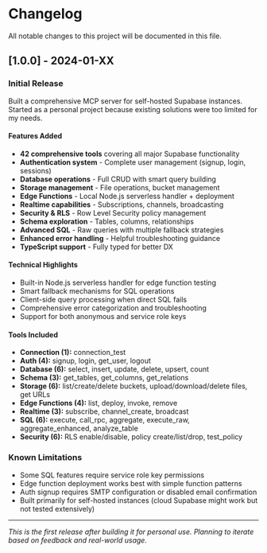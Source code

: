 # Changelog

All notable changes to this project will be documented in this file.

## [1.0.0] - 2024-01-XX

### Initial Release

Built a comprehensive MCP server for self-hosted Supabase instances. Started as a personal project because existing solutions were too limited for my needs.

#### Features Added
- **42 comprehensive tools** covering all major Supabase functionality
- **Authentication system** - Complete user management (signup, login, sessions)
- **Database operations** - Full CRUD with smart query building
- **Storage management** - File operations, bucket management
- **Edge Functions** - Local Node.js serverless handler + deployment
- **Realtime capabilities** - Subscriptions, channels, broadcasting
- **Security & RLS** - Row Level Security policy management  
- **Schema exploration** - Tables, columns, relationships
- **Advanced SQL** - Raw queries with multiple fallback strategies
- **Enhanced error handling** - Helpful troubleshooting guidance
- **TypeScript support** - Fully typed for better DX

#### Technical Highlights
- Built-in Node.js serverless handler for edge function testing
- Smart fallback mechanisms for SQL operations
- Client-side query processing when direct SQL fails
- Comprehensive error categorization and troubleshooting
- Support for both anonymous and service role keys

#### Tools Included
- **Connection (1):** connection_test  
- **Auth (4):** signup, login, get_user, logout
- **Database (6):** select, insert, update, delete, upsert, count
- **Schema (3):** get_tables, get_columns, get_relations
- **Storage (6):** list/create/delete buckets, upload/download/delete files, get URLs
- **Edge Functions (4):** list, deploy, invoke, remove
- **Realtime (3):** subscribe, channel_create, broadcast
- **SQL (6):** execute, call_rpc, aggregate, execute_raw, aggregate_enhanced, analyze_table
- **Security (6):** RLS enable/disable, policy create/list/drop, test_policy

### Known Limitations
- Some SQL features require service role key permissions
- Edge function deployment works best with simple function patterns
- Auth signup requires SMTP configuration or disabled email confirmation
- Built primarily for self-hosted instances (cloud Supabase might work but not tested extensively)

---

*This is the first release after building it for personal use. Planning to iterate based on feedback and real-world usage.*

